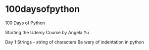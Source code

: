 # 100daysofpython
100 Days of Python 

Starting the Udemy Course by Angela Yu

Day 1
Strings - string of characters
Be wary of indentation in python
